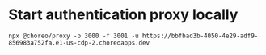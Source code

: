 # Start authentication proxy locally

```
npx @choreo/proxy -p 3000 -f 3001 -u https://bbfbad3b-4050-4e29-adf9-856983a752fa.e1-us-cdp-2.choreoapps.dev
```
